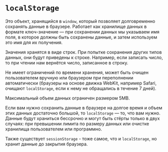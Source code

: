 # `localStorage`

Это объект, хранящийся в `window`, который позволяет долговременно сохранять данные в браузере. Работает как хранилище данных в формате ключ-значение — при сохранении данных мы указываем имя поля, в которое должны быть сохранены данные, и затем используем это имя для их получения.

Значения хранятся в виде строк. При попытке сохранения других типов данных, они будут приведены к строке. Например, если записать число, то при чтении нам вернётся число, записанное в строку.

Не имеет ограничений по времени хранения, может быть очищен пользователем вручную или браузером при переполнении автоматически (браузеры на основе движка WebKit, например Safari, очищают `localStorage`, если к нему не обращались в течение 7 дней).

Максимальный объем данных ограничен размером 5MB.

Если вам нужно сохранить данные в браузере на долгое время и объем этих данных достаточно большой, то `localStorage` — то, что вам нужно. Данные будут храниться бессрочно и могут быть стёрты только в двух случаях: при превышении лимита по размеру данных или очистке хранилища пользователем или программно.

Также существует `sessionStorage` - тоже самое, что и `localStorage`, но хранит данные до закрытия браузера.
